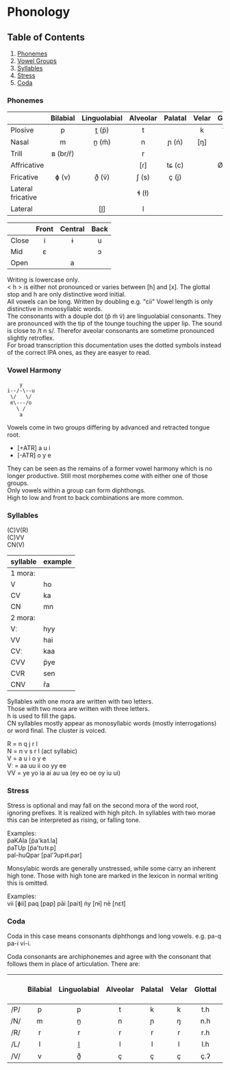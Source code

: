 Phonology
=========

## Table of Contents
1. [Phonemes](#Phonemes)  
2. [Vowel Groups](#Vowel-Groups)  
2. [Syllables](#Syllables)  
4. [Stress](#Stress)
5. [Coda](#Coda)


<div id='Phonemes'/>

### Phonemes

|                   | Bilabial | Linguolabial | Alveolar | Palatal | Velar | Glottal |
| ----------------- |:--------:|:------------:|:--------:|:-------:|:-----:|:-------:|
| Plosive           | p        | t̼ (p̈)        | t        |         | k     | ʔ  (')  |
| Nasal             | m        | n̼ (m̈)        | n        | ɲ (ń)   | [ŋ]   |         |
| Trill             | ʙ (br/ř) |              | r        |         |       |         |
| Affricative       |          |              | [ɾ]      | tɕ (c)  |       | Ø~h~x   |
| Fricative         | ɸ (v)    | ð̼ (v̈)        | ʃ (s)    | ç (j)   |       |         |
| Lateral fricative |          |              | ɬ (ł)    |         |       |         |
| Lateral           |          | [l̼]          | l        |         |       |         |

|       | Front | Central | Back  |
| ----- |:-----:|:-------:|:-----:|
| Close |   i   |    ɨ    |   u   |
| Mid   |   ɛ   |         |   ɔ   |
| Open  |       |    a    |       |

Writing is lowercase only.  
< h > is either not pronounced or varies between [h] and [x].
The glottal stop and h are only distinctive word initial.  
All vowels can be long. Written by doubling e.g. "cii"
Vowel length is only distinctive in monosyllabic words.  
The consonants with a douple dot (p̈ m̈ v̈) are linguolabial consonants.
They are pronounced with the tip of the tounge touching the upper lip.
The sound is close to /t n s/.
Therefor aveolar consonants are sometime pronounced slightly retroflex.  
For broad transcription this documentation uses the dotted symbols instead of the correct IPA ones, as they are easyer to read.


<div id='Vowel-Harmony'/>

### Vowel Harmony

        y
    i--/-\--u
     \/   \/
     e\---/o
       \ /
        a

Vowels come in two groups differing by advanced and retracted tongue root.

* [+ATR] a u i
* [-ATR] o y e

They can be seen as the remains of a former vowel harmony which is no longer productive. Still most morphemes come with either one of those groups.  
Only vowels within a group can form diphthongs.  
High to low and front to back combinations are more common.  


<div id='Syllables'/>

### Syllables

(C)V(R)  
(C)VV  
CN(V)  

syllable | example
-------- | -------
1 mora:  |
V	     | ho
CV	     | ka
CN	     | mn
2 mora:  |
Vː	     | hyy
VV	     | hai
CVː	     | kaa
CVV	     | p̈ye
CVR	     | sen
CNV	     | řa

Syllables with one mora are written with two letters.  
Those with two mora are written with three letters.  
h is used to fill the gaps.  
CN syllables mostly appear as monosyllabic words (mostly interrogations) or word final. The cluster is voiced.

R = n q j r l  
N = n v s r l (act syllabic)  
V = a u i o y e  
Vː = aa uu ii oo yy ee  
VV = ye yo ia ai au ua (ey eo oe oy iu ui)


<div id='Stress'/>

### Stress

Stress is optional and may fall on the second mora of the word root, ignoring prefixes.
It is realized with high pitch. In syllables with two morae this can be interpreted as rising, or falling tone.

Examples:  
p̈aKAla     [p̈a'ka˦.la]  
p̈aTUp      [p̈a'tu˦˧.p]  
pal-huQpar [pal'ʔup˧˦.par]

Monsylabic words are generally unstressed, while some carry an inherent high tone.
Those with high tone are marked in the lexicon in normal writing this is omitted.

Examples:  
vii [ɸii]
paq [pap]
pāi [pai˦]
ńy  [nɨ]
nē  [nɛ˦]


<div id='Coda'/>

### Coda

Coda in this case means consonants diphthongs and long vowels.
e.g. pa-q pa-i vi-i.  

Coda consonants are archiphonemes and agree with the consonant that follows them in place of articulation.
There are:

|     | Bilabial | Linguolabial | Alveolar | Palatal | Velar | Glottal | End of Word |
|:---:|:--------:|:------------:|:--------:|:-------:|:-----:|:-------:|:-----------:|
| /P/ | p        | p            | t        | k       | k     | t.h     | p           |
| /N/ | m        | n̼            | n        | ɲ       | ŋ     | n.h     | m~ŋ         |
| /R/ | r        | r            | r        | r       | r     | r.h     | ɾ           |
| /L/ | l        | l̼            | l        | l       | l     | l.h     | l           |
| /V/ | v        | ð̼            | ç        | ç       | ç     | ç.ʔ     | ç           |

